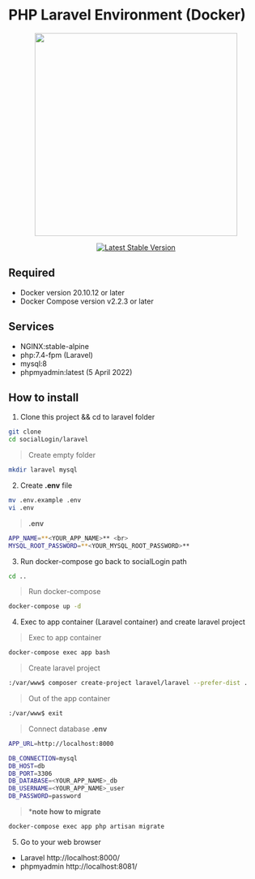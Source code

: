 # PHP Laravel Environment (Docker)


<p align="center"><a href="https://laravel.com" target="_blank"><img src="https://raw.githubusercontent.com/laravel/art/master/logo-lockup/5%20SVG/2%20CMYK/1%20Full%20Color/laravel-logolockup-cmyk-red.svg" width="400"></a></p>

<p align="center">
<a href="https://packagist.org/packages/laravel/framework"><img src="https://img.shields.io/packagist/v/laravel/framework" alt="Latest Stable Version"></a>
</p>

## Required

- Docker version 20.10.12 or later
- Docker Compose version v2.2.3 or later

## Services

- NGINX:stable-alpine
- php:7.4-fpm (Laravel)
- mysql:8
- phpmyadmin:latest (5 April 2022)

## How to install

1. Clone this project && cd to laravel folder
```bash
git clone 
cd socialLogin/laravel
```
>Create empty folder
```bash
mkdir laravel mysql
```

2. Create **.env** file 
```bash
mv .env.example .env
vi .env
```
>**.env** <br>
```bash
APP_NAME=**<YOUR_APP_NAME>** <br>
MYSQL_ROOT_PASSWORD=**<YOUR_MYSQL_ROOT_PASSWORD>**
```

3. Run docker-compose
go back to socialLogin path
```bash
cd ..
```

>Run docker-compose
```bash
docker-compose up -d 
```

4. Exec to app container (Laravel container) and create laravel project
>Exec to app container
```bash
docker-compose exec app bash
```

>Create laravel project
```bash
:/var/www$ composer create-project laravel/laravel --prefer-dist .
```

>Out of the app container
```bash
:/var/www$ exit
``` 

>Connect database
**.env**
```bash
APP_URL=http://localhost:8000

DB_CONNECTION=mysql
DB_HOST=db
DB_PORT=3306
DB_DATABASE=<YOUR_APP_NAME>_db
DB_USERNAME=<YOUR_APP_NAME>_user
DB_PASSWORD=password
``` 

>***note how to migrate**
```bash
docker-compose exec app php artisan migrate
``` 

5. Go to your web browser <br> 
- Laravel <a>http://localhost:8000/</a>
- phpmyadmin <a>http://localhost:8081/</a>
